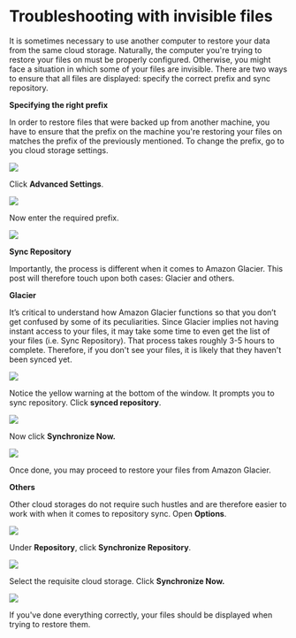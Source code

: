 # Troubleshooting with invisible files

It is sometimes necessary to use another computer to restore your data from the same cloud storage. Naturally, the computer you're trying to restore your files on must be properly configured. Otherwise, you might face a situation in which some of your files are invisible. There are two ways to ensure that all files are displayed: specify the correct prefix and sync repository.

**Specifying the right prefix**

In order to restore files that were backed up from another machine, you have to ensure that the prefix on the machine you're restoring your files on matches the prefix of the previously mentioned. To change the prefix, go to you cloud storage settings.

![](../../.gitbook/assets/screen-shot-2018-01-30-at-15.17.39.png)

Click **Advanced Settings**.

![](../../.gitbook/assets/screen-shot-2018-01-30-at-15.18.29.png)

Now enter the required prefix.

![](../../.gitbook/assets/screen-shot-2018-01-30-at-15.19.17.png)

**Sync Repository**

Importantly, the process is different when it comes to Amazon Glacier. This post will therefore touch upon both cases: Glacier and others.

**Glacier**

It’s critical to understand how Amazon Glacier functions so that you don’t get confused by some of its peculiarities. Since Glacier implies not having instant access to your files, it may take some time to even get the list of your files \(i.e. Sync Repository\). That process takes roughly 3-5 hours to complete. Therefore, if you don't see your files, it is likely that they haven't been synced yet.

![](../../.gitbook/assets/screen-shot-2018-01-30-at-15.22.25.png)

  
Notice the yellow warning at the bottom of the window. It prompts you to sync repository. Click **synced repository**.

![](../../.gitbook/assets/screen-shot-2018-01-30-at-15.23.31.png)

Now click **Synchronize Now.**

![](../../.gitbook/assets/screen-shot-2018-01-30-at-15.24.10.png)

  
Once done, you may proceed to restore your files from Amazon Glacier.

**Others**

Other cloud storages do not require such hustles and are therefore easier to work with when it comes to repository sync. Open **Options**.

![](../../.gitbook/assets/screen-shot-2018-01-30-at-15.25.16.png)

Under **Repository**, click **Synchronize Repository**.

![](../../.gitbook/assets/screen-shot-2018-01-30-at-15.25.44.png)

Select the requisite cloud storage. Click **Synchronize Now.**

![](../../.gitbook/assets/screen-shot-2018-01-30-at-15.27.00.png)

If you've done everything correctly, your files should be displayed when trying to restore them.

